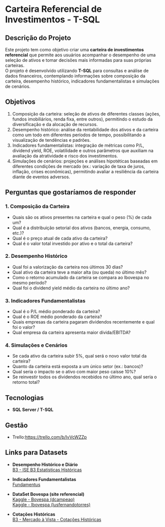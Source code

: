 # Carteira Referencial de Investimentos - T-SQL

## Descrição do Projeto
Este projeto tem como objetivo criar uma **carteira de investimentos referencial** que permite aos usuários acompanhar o desempenho de uma seleção de ativos e tomar decisões mais informadas para suas próprias carteiras.  
O projeto é desenvolvido utilizando **T-SQL** para consultas e análise de dados financeiros, contemplando informações sobre composição da carteira, desempenho histórico, indicadores fundamentalistas e simulações de cenários.

## Objetivos
1. Composição da carteira: seleção de ativos de diferentes classes (ações, fundos imobiliários, renda fixa, entre outros), permitindo o estudo da diversificação e da alocação de recursos.
2. Desempenho histórico: análise da rentabilidade dos ativos e da carteira como um todo em diferentes períodos de tempo, possibilitando a visualização de tendências e padrões.
3. Indicadores fundamentalistas: integração de métricas como P/L, dividend yield, ROE, volatilidade e outros parâmetros que auxiliam na avaliação da atratividade e risco dos investimentos.
4. Simulações de cenários: projeções e análises hipotéticas baseadas em diferentes condições de mercado (ex.: variação de taxa de juros, inflação, crises econômicas), permitindo avaliar a resiliência da carteira diante de eventos adversos.

## Perguntas que gostaríamos de responder

### 1. Composição da Carteira
- Quais são os ativos presentes na carteira e qual o peso (%) de cada um?  
- Qual é a distribuição setorial dos ativos (bancos, energia, consumo, etc.)?  
- Qual é o preço atual de cada ativo da carteira?  
- Qual é o valor total investido por ativo e o total da carteira?

### 2. Desempenho Histórico
- Qual foi a valorização da carteira nos últimos 30 dias?  
- Qual ativo da carteira teve a maior alta (ou queda) no último mês?  
- Como o retorno acumulado da carteira se compara ao Ibovespa no mesmo período?  
- Qual foi o dividend yield médio da carteira no último ano?

### 3. Indicadores Fundamentalistas
- Qual é o P/L médio ponderado da carteira?  
- Qual é o ROE médio ponderado da carteira?  
- Quais empresas da carteira pagaram dividendos recentemente e qual foi o valor?  
- Qual empresa da carteira apresenta maior dívida/EBITDA?

### 4. Simulações e Cenários
- Se cada ativo da carteira subir 5%, qual será o novo valor total da carteira?  
- Quanto da carteira está exposta a um único setor (ex.: bancos)?  
- Qual seria o impacto se o ativo com maior peso caísse 10%?  
- Se reinvestir todos os dividendos recebidos no último ano, qual seria o retorno total?

## Tecnologias
- **SQL Server / T-SQL**

## Gestão
- Trello:https://trello.com/b/IvVcWZZp

## Links para Datasets

- **Desempenho Histórico e Diário**  
  [B3 - ISE B3 Estatísticas Históricas](https://www.b3.com.br/pt_br/market-data-e-indices/indices/indices-de-sustentabilidade/indice-de-sustentabilidade-empresarial-ise-b3-estatisticas-historicas.htm)

- **Indicadores Fundamentalistas**  
  [Fundamentus](http://fundamentus.com.br/)

- **DataSet Bovespa (site referencial)**  
  [Kaggle - Bovespa (dcampeao)](https://www.kaggle.com/datasets/dcampeao/bovespa)  
  [Kaggle - Ibovespa (lusfernandotorres)](https://www.kaggle.com/datasets/lusfernandotorres/ibovespa)

- **Cotações Históricas**  
  [B3 - Mercado à Vista - Cotações Históricas](https://www.b3.com.br/pt_br/market-data-e-indices/servicos-de-dados/market-data/historico/mercado-a-vista/cotacoes-historicas/)

